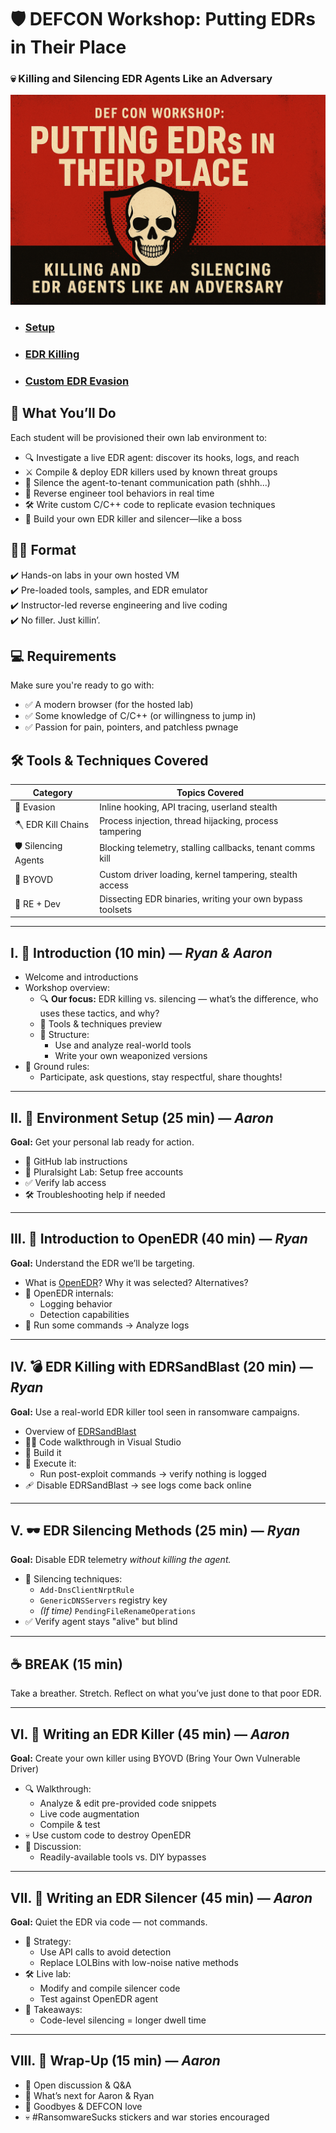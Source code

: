 # 🛡️ DEFCON Workshop: Putting EDRs in Their Place  
### 💀 Killing and Silencing EDR Agents Like an Adversary

![banner](images/edr_slay_banner.png)


- ### [Setup](0-setup/README.md)
- ### [EDR Killing](1-edr-killing/README.md)
- ### [Custom EDR Evasion](2-custom-edr-evasion/README.md)
## 🎯 What You’ll Do

Each student will be provisioned their own lab environment to:
- 🔍 Investigate a live EDR agent: discover its hooks, logs, and reach
- ⚔️ Compile & deploy EDR killers used by known threat groups
- 🔕 Silence the agent-to-tenant communication path (shhh...)
- 🧠 Reverse engineer tool behaviors in real time
- 🛠️ Write custom C/C++ code to replicate evasion techniques
- 🧬 Build your own EDR killer and silencer—like a boss

## 👨‍💻 Format

✔️ Hands-on labs in your own hosted VM  
✔️ Pre-loaded tools, samples, and EDR emulator  
✔️ Instructor-led reverse engineering and live coding  
✔️ No filler. Just killin’.

## 💻 Requirements

Make sure you're ready to go with:
- ✅ A modern browser (for the hosted lab)
- ✅ Some knowledge of C/C++ (or willingness to jump in)
- ✅ Passion for pain, pointers, and patchless pwnage

## 🛠️ Tools & Techniques Covered

| Category             | Topics Covered |
|----------------------|----------------|
| 🧬 Evasion            | Inline hooking, API tracing, userland stealth |
| 🪓 EDR Kill Chains    | Process injection, thread hijacking, process tampering |
| 🛡️ Silencing Agents   | Blocking telemetry, stalling callbacks, tenant comms kill |
| 🧱 BYOVD              | Custom driver loading, kernel tampering, stealth access |
| 🔬 RE + Dev           | Dissecting EDR binaries, writing your own bypass toolsets |


---

## I. 👋 Introduction (10 min) — *Ryan & Aaron*

- Welcome and introductions
- Workshop overview:
  - 🔍 **Our focus:** EDR killing vs. silencing — what’s the difference, who uses these tactics, and why?
  - 🧰 Tools & techniques preview
  - 🧪 Structure:
    - Use and analyze real-world tools
    - Write your own weaponized versions
- 👑 Ground rules:
  - Participate, ask questions, stay respectful, share thoughts!

---

## II. 🧱 Environment Setup (25 min) — *Aaron*

**Goal:** Get your personal lab ready for action.

- 🔗 GitHub lab instructions
- 🧪 Pluralsight Lab: Setup free accounts
- ✅ Verify lab access
- 🛠️ Troubleshooting help if needed

---

## III. 🧠 Introduction to OpenEDR (40 min) — *Ryan*

**Goal:** Understand the EDR we’ll be targeting.

- What is [OpenEDR](https://www.openedr.com/)? Why it was selected? Alternatives?
- 🧬 OpenEDR internals:
  - Logging behavior
  - Detection capabilities
- 🧪 Run some commands → Analyze logs

---

## IV. 💣 EDR Killing with EDRSandBlast (20 min) — *Ryan*

**Goal:** Use a real-world EDR killer tool seen in ransomware campaigns.

- Overview of [EDRSandBlast](https://github.com/wavestone-cdt/EDRSandblast)
- 👨‍💻 Code walkthrough in Visual Studio
- 🔨 Build it
- 🚀 Execute it:
  - Run post-exploit commands → verify nothing is logged
- 🩹 Disable EDRSandBlast → see logs come back online

---

## V. 🕶️ EDR Silencing Methods (25 min) — *Ryan*

**Goal:** Disable EDR telemetry *without killing the agent.*

- 📡 Silencing techniques:
  - `Add-DnsClientNrptRule`
  - `GenericDNSServers` registry key
  - *(If time)* `PendingFileRenameOperations`
- ✅ Verify agent stays "alive" but blind

---

## ☕ BREAK (15 min)

Take a breather. Stretch. Reflect on what you’ve just done to that poor EDR.

---

## VI. 🔧 Writing an EDR Killer (45 min) — *Aaron*

**Goal:** Create your own killer using BYOVD (Bring Your Own Vulnerable Driver)

- 🔍 Walkthrough:
  - Analyze & edit pre-provided code snippets
  - Live code augmentation
  - Compile & test
- 💀 Use custom code to destroy OpenEDR
- 🔬 Discussion:
  - Readily-available tools vs. DIY bypasses

---

## VII. 🤫 Writing an EDR Silencer (45 min) — *Aaron*

**Goal:** Quiet the EDR via code — not commands.

- 🧠 Strategy:
  - Use API calls to avoid detection
  - Replace LOLBins with low-noise native methods
- 🛠️ Live lab:
  - Modify and compile silencer code
  - Test against OpenEDR agent
- 🧩 Takeaways:
  - Code-level silencing = longer dwell time

---

## VIII. 🎤 Wrap-Up (15 min) — *Aaron*

- 💬 Open discussion & Q&A
- 🧭 What’s next for Aaron & Ryan
- 👋 Goodbyes & DEFCON love
- 💀 #RansomwareSucks stickers and war stories encouraged

